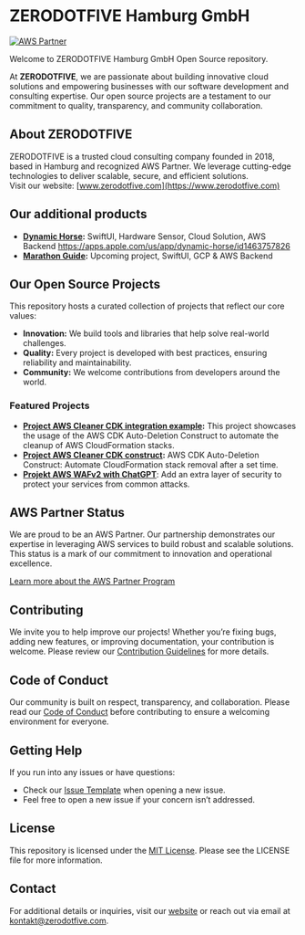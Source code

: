 # ZERODOTFIVE Hamburg GmbH

[![AWS Partner](https://img.shields.io/badge/AWS-Partner-blue?logo=amazon-aws)](https://aws.amazon.com/partners/)

Welcome to ZERODOTFIVE Hamburg GmbH Open Source repository. 

At **ZERODOTFIVE**, we are passionate about building innovative cloud solutions and empowering businesses with our software development and consulting expertise. 
Our open source projects are a testament to our commitment to quality, transparency, and community collaboration.

## About ZERODOTFIVE

ZERODOTFIVE is a trusted cloud consulting company founded in 2018, based in Hamburg and recognized AWS Partner. 
We leverage cutting-edge technologies to deliver scalable, secure, and efficient solutions.  
Visit our website: [www.zerodotfive.com](https://www.zerodotfive.com)

## Our additional products

- **[Dynamic Horse](https://dynamichorse.de/):** SwiftUI, Hardware Sensor, Cloud Solution, AWS Backend https://apps.apple.com/us/app/dynamic-horse/id1463757826
- **[Marathon Guide](https://apps.apple.com/us/app/marathon-guide/id6446417998):** Upcoming project, SwiftUI, GCP & AWS Backend

## Our Open Source Projects

This repository hosts a curated collection of projects that reflect our core values:
- **Innovation:** We build tools and libraries that help solve real-world challenges.
- **Quality:** Every project is developed with best practices, ensuring reliability and maintainability.
- **Community:** We welcome contributions from developers around the world.

### Featured Projects

- **[Project AWS Cleaner CDK integration example](https://github.com/ZDF-OSS/cdk-aws-cleaner-example):** This project showcases the usage of the AWS CDK Auto-Deletion Construct to automate the cleanup of AWS CloudFormation stacks.
- **[Project AWS Cleaner CDK construct](https://github.com/ZDF-OSS/cdk-aws-cleaner):** AWS CDK Auto-Deletion Construct: Automate CloudFormation stack removal after a set time.
- **[Projekt AWS WAFv2 with ChatGPT](https://github.com/ZDF-OSS/cdk-aws-wafv2-geofence-lib)**: Add an extra layer of security to protect your services from common attacks.

## AWS Partner Status

We are proud to be an AWS Partner. Our partnership demonstrates our expertise in leveraging AWS services to build robust and scalable solutions. This status is a mark of our commitment to innovation and operational excellence.

[Learn more about the AWS Partner Program](https://aws.amazon.com/partners/)

## Contributing

We invite you to help improve our projects! Whether you’re fixing bugs, adding new features, or improving documentation, your contribution is welcome. Please review our [Contribution Guidelines](.github/CONTRIBUTING.md) for more details.

## Code of Conduct

Our community is built on respect, transparency, and collaboration. Please read our [Code of Conduct](.github/CODE_OF_CONDUCT.md) before contributing to ensure a welcoming environment for everyone.

## Getting Help

If you run into any issues or have questions:
- Check our [Issue Template](.github/ISSUE_TEMPLATE.md) when opening a new issue.
- Feel free to open a new issue if your concern isn’t addressed.

## License

This repository is licensed under the [MIT License](LICENSE). Please see the LICENSE file for more information.

## Contact

For additional details or inquiries, visit our [website](https://www.zerodotfive.com) or reach out via email at [kontakt@zerodotfive.com](mailto:info@zerodotfive.com).
